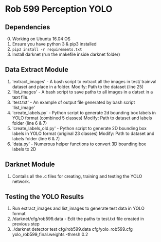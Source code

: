 # Rob 599 Perception YOLO

## Dependencies
0. Working on Ubuntu 16.04 OS
1. Ensure you have python 3 & pip3 installed
2. `pip3 install -r requirements.txt`
3. Install darknet (run the makefile inside darknet folder)

## Data Extract Module
1. 'extract_images' - A bash script to extract all the images in test/ trainval dataset and place in a folder. 
					  Modify: Path to the dataset (line 25)
2. 'list_images' - A bash script to save paths to all images in a datset in a text file. 
3. 'test.txt' - An example of output file generated by bash script 'list_image'
4. 'create_labels.py' - Python script to generate 2d bounding box labels in YOLO format (combined 5 classes)
					  Modify: Path to dataset and labels folder (line 6 & 7)
5. 'create_labels_old.py' - Python script to generate 2D bounding box labels in YOLO format (original 23 classes)
						  Modify: Path to dataset and labels folder (line 6 & 7)
6. 'data.py' - Numerous helper functions to convert 3D bounding box labels to 2D

## Darknet Module
1. Contails all the .c files for creating, training and testing the YOLO network. 

## Testing the YOLO Results
1. Run extract_images and list_images to generate test data in YOLO format
2. /darknet/cfg/rob599.data - Edit the paths to test.txt file created in previous step
3. ./darknet detector test cfg/rob599.data cfg/yolo_rob599.cfg yolo_rob599_final.weights -thresh 0.2





